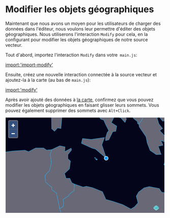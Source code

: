 # Modifier les objets géographiques

Maintenant que nous avons un moyen pour les utilisateurs de charger des données dans l'éditeur, nous voulons leur permettre d'éditer des objets géographiques. Nous utiliserons l'interaction `Modify` pour cela, en la configurant pour modifier les objets géographiques de notre source vecteur.

Tout d'abord, importez l'interaction `Modify` dans votre` main.js`:

[import:'import-modify'](../../../src/en/examples/vector/modify.js)

Ensuite, créez une nouvelle interaction connectée à la source vecteur et ajoutez-la à la carte (au bas de `main.js`):

[import:'modify'](../../../src/en/examples/vector/modify.js)

Après avoir ajouté des données à [la carte]({{book.workshopUrl}}/), confirmez que vous pouvez modifier les objets géographiques en faisant glisser leurs sommets. Vous pouvez également supprimer des sommets avec `Alt+Click`.

![Modification des objets géographiques](modify.png)
